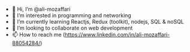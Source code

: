- 👋 Hi, I’m @ali-mozaffari
- 👀 I’m interested in programming and networking
- 🌱 I’m currently learning Reactjs, Redux (toolkit), nodejs, SQL & noSQL
- 💞️ I’m looking to collaborate on web development
- 📫 How to reach me (https://www.linkedin.com/in/ali-mozaffari-88054284/)

<!---
ali-mozaffari/ali-mozaffari is a ✨ special ✨ repository because its `README.md` (this file) appears on your GitHub profile.
You can click the Preview link to take a look at your changes.
--->
